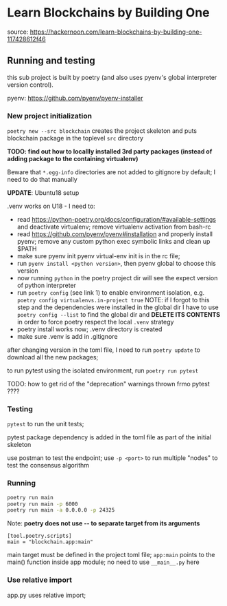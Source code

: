 # Learn Blockchains by Building One

source: <https://hackernoon.com/learn-blockchains-by-building-one-117428612f46>

## Running and testing

this sub project is built by poetry (and also uses pyenv's global interpreter
version control).

pyenv: <https://github.com/pyenv/pyenv-installer>

### New project initialization

`poetry new --src blockchain` creates the project skeleton and puts
blockchain package in the toplevel `src` directory

**TODO: find out how to locallly installed 3rd party packages (instead
of adding package to the containing virtualenv)**

Beware that `*.egg-info` directories are not added to gitignore by
default; I need to do that manually

**UPDATE**: Ubuntu18 setup

.venv works on U18 - I need to:

- read <https://python-poetry.org/docs/configuration/#available-settings> and deactivate virtualenv; remove virtualenv activation from bash-rc
- read <https://github.com/pyenv/pyenv#installation> and properly install pyenv; remove any custom python exec symbolic links and clean up \$PATH
- make sure pyenv init pyenv virtual-env init is in the rc file;
- run `pyenv install <python version>`, then pyenv global to choose this version
- now running `python` in the poetry project dir will see the expect version of python interpreter
- run `poetry config` (see link 1) to enable environment isolation, e.g.
  `poetry config virtualenvs.in-project true`
  NOTE: if I forgot to this step and the dependencies were installed in the global dir I have to 
        use `poetry config --list` to find the global dir and **DELETE ITS CONTENTS** in order to force
        poetry respect the local `.venv` strategy
- poetry install works now; .venv directory is created
- make sure .venv is add in .gitignore

after changing version in the toml file, I need to run `poetry update` to download all the new packages;

to run pytest using the isolated environment, run `poetry run pytest`

TODO: how to get rid of the "deprecation" warnings thrown frmo pytest ????

### Testing

`pytest` to run the unit tests;

pytest package dependency is added in the toml file as part of the
initial skeleton

use postman to test the endpoint; use `-p <port>` to run multiple "nodes" to test the consensus algorithm

### Running

```bash
poetry run main
poetry run main -p 6000
poetry run main -a 0.0.0.0 -p 24325
```

Note: **poetry does not use -- to separate target from its arguments**

```text
[tool.poetry.scripts]
main = "blockchain.app:main"
```

main target must be defined in the project toml file; `app:main`
points to the main() function inside app module; no need to use
`__main__.py` here

### Use relative import

app.py uses relative import;
